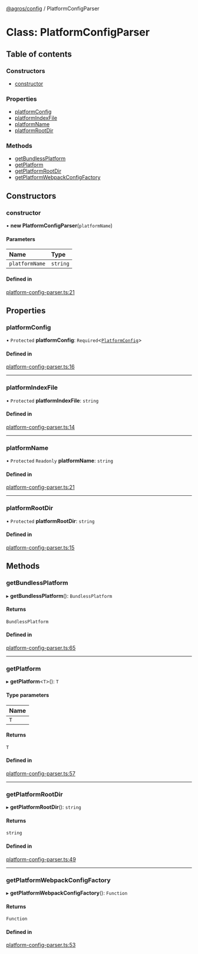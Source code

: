 [@agros/config](../index.md) / PlatformConfigParser

# Class: PlatformConfigParser

## Table of contents

### Constructors

- [constructor](PlatformConfigParser.md#constructor)

### Properties

- [platformConfig](PlatformConfigParser.md#platformconfig)
- [platformIndexFile](PlatformConfigParser.md#platformindexfile)
- [platformName](PlatformConfigParser.md#platformname)
- [platformRootDir](PlatformConfigParser.md#platformrootdir)

### Methods

- [getBundlessPlatform](PlatformConfigParser.md#getbundlessplatform)
- [getPlatform](PlatformConfigParser.md#getplatform)
- [getPlatformRootDir](PlatformConfigParser.md#getplatformrootdir)
- [getPlatformWebpackConfigFactory](PlatformConfigParser.md#getplatformwebpackconfigfactory)

## Constructors

### <a id="constructor" name="constructor"></a> constructor

• **new PlatformConfigParser**(`platformName`)

#### Parameters

| Name | Type |
| :------ | :------ |
| `platformName` | `string` |

#### Defined in

[platform-config-parser.ts:21](https://github.com/agrosjs/agros/blob/f31aa82/packages/agros-config/src/platform-config-parser.ts#L21)

## Properties

### <a id="platformconfig" name="platformconfig"></a> platformConfig

• `Protected` **platformConfig**: `Required`<[`PlatformConfig`](../interfaces/PlatformConfig.md)\>

#### Defined in

[platform-config-parser.ts:16](https://github.com/agrosjs/agros/blob/f31aa82/packages/agros-config/src/platform-config-parser.ts#L16)

___

### <a id="platformindexfile" name="platformindexfile"></a> platformIndexFile

• `Protected` **platformIndexFile**: `string`

#### Defined in

[platform-config-parser.ts:14](https://github.com/agrosjs/agros/blob/f31aa82/packages/agros-config/src/platform-config-parser.ts#L14)

___

### <a id="platformname" name="platformname"></a> platformName

• `Protected` `Readonly` **platformName**: `string`

#### Defined in

[platform-config-parser.ts:21](https://github.com/agrosjs/agros/blob/f31aa82/packages/agros-config/src/platform-config-parser.ts#L21)

___

### <a id="platformrootdir" name="platformrootdir"></a> platformRootDir

• `Protected` **platformRootDir**: `string`

#### Defined in

[platform-config-parser.ts:15](https://github.com/agrosjs/agros/blob/f31aa82/packages/agros-config/src/platform-config-parser.ts#L15)

## Methods

### <a id="getbundlessplatform" name="getbundlessplatform"></a> getBundlessPlatform

▸ **getBundlessPlatform**(): `BundlessPlatform`

#### Returns

`BundlessPlatform`

#### Defined in

[platform-config-parser.ts:65](https://github.com/agrosjs/agros/blob/f31aa82/packages/agros-config/src/platform-config-parser.ts#L65)

___

### <a id="getplatform" name="getplatform"></a> getPlatform

▸ **getPlatform**<`T`\>(): `T`

#### Type parameters

| Name |
| :------ |
| `T` |

#### Returns

`T`

#### Defined in

[platform-config-parser.ts:57](https://github.com/agrosjs/agros/blob/f31aa82/packages/agros-config/src/platform-config-parser.ts#L57)

___

### <a id="getplatformrootdir" name="getplatformrootdir"></a> getPlatformRootDir

▸ **getPlatformRootDir**(): `string`

#### Returns

`string`

#### Defined in

[platform-config-parser.ts:49](https://github.com/agrosjs/agros/blob/f31aa82/packages/agros-config/src/platform-config-parser.ts#L49)

___

### <a id="getplatformwebpackconfigfactory" name="getplatformwebpackconfigfactory"></a> getPlatformWebpackConfigFactory

▸ **getPlatformWebpackConfigFactory**(): `Function`

#### Returns

`Function`

#### Defined in

[platform-config-parser.ts:53](https://github.com/agrosjs/agros/blob/f31aa82/packages/agros-config/src/platform-config-parser.ts#L53)
